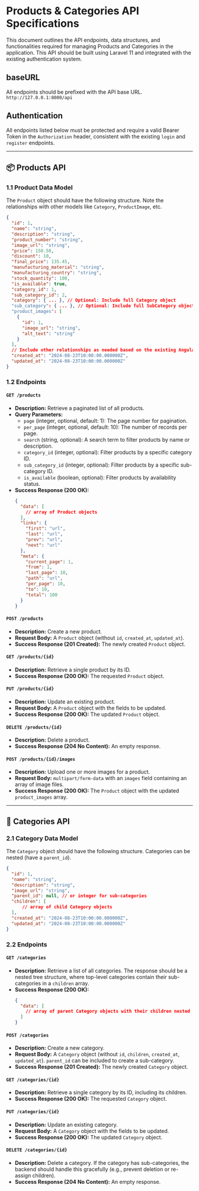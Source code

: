 # Products & Categories API Specifications

This document outlines the API endpoints, data structures, and functionalities required for managing Products and Categories in the application. This API should be built using Laravel 11 and integrated with the existing authentication system.

##  baseURL

All endpoints should be prefixed with the API base URL.
`http://127.0.0.1:8000/api`

## Authentication

All endpoints listed below must be protected and require a valid Bearer Token in the `Authorization` header, consistent with the existing `login` and `register` endpoints.

---

## 📦 Products API

### 1.1 Product Data Model

The `Product` object should have the following structure. Note the relationships with other models like `Category`, `ProductImage`, etc.

```json
{
  "id": 1,
  "name": "string",
  "description": "string",
  "product_number": "string",
  "image_url": "string",
  "price": 150.50,
  "discount": 10,
  "final_price": 135.45,
  "manufacturing_material": "string",
  "manufacturing_country": "string",
  "stock_quantity": 100,
  "is_available": true,
  "category_id": 1,
  "sub_category_id": 2,
  "category": { ... }, // Optional: Include full Category object
  "sub_category": { ... }, // Optional: Include full SubCategory object
  "product_images": [
    {
      "id": 1,
      "image_url": "string",
      "alt_text": "string"
    }
  ],
  // Include other relationships as needed based on the existing Angular interface
  "created_at": "2024-08-23T10:00:00.000000Z",
  "updated_at": "2024-08-23T10:00:00.000000Z"
}
```

### 1.2 Endpoints

#### `GET /products`
- **Description:** Retrieve a paginated list of all products.
- **Query Parameters:**
  - `page` (integer, optional, default: 1): The page number for pagination.
  - `per_page` (integer, optional, default: 10): The number of records per page.
  - `search` (string, optional): A search term to filter products by name or description.
  - `category_id` (integer, optional): Filter products by a specific category ID.
  - `sub_category_id` (integer, optional): Filter products by a specific sub-category ID.
  - `is_available` (boolean, optional): Filter products by availability status.
- **Success Response (200 OK):**
  ```json
  {
    "data": [
      // array of Product objects
    ],
    "links": {
      "first": "url",
      "last": "url",
      "prev": "url",
      "next": "url"
    },
    "meta": {
      "current_page": 1,
      "from": 1,
      "last_page": 10,
      "path": "url",
      "per_page": 10,
      "to": 10,
      "total": 100
    }
  }
  ```

#### `POST /products`
- **Description:** Create a new product.
- **Request Body:** A `Product` object (without `id`, `created_at`, `updated_at`).
- **Success Response (201 Created):** The newly created `Product` object.

#### `GET /products/{id}`
- **Description:** Retrieve a single product by its ID.
- **Success Response (200 OK):** The requested `Product` object.

#### `PUT /products/{id}`
- **Description:** Update an existing product.
- **Request Body:** A `Product` object with the fields to be updated.
- **Success Response (200 OK):** The updated `Product` object.

#### `DELETE /products/{id}`
- **Description:** Delete a product.
- **Success Response (204 No Content):** An empty response.

#### `POST /products/{id}/images`
- **Description:** Upload one or more images for a product.
- **Request Body:** `multipart/form-data` with an `images` field containing an array of image files.
- **Success Response (200 OK):** The `Product` object with the updated `product_images` array.

---

## 📂 Categories API

### 2.1 Category Data Model
The `Category` object should have the following structure. Categories can be nested (have a `parent_id`).

```json
{
  "id": 1,
  "name": "string",
  "description": "string",
  "image_url": "string",
  "parent_id": null, // or integer for sub-categories
  "children": [
      // array of child Category objects
  ],
  "created_at": "2024-08-23T10:00:00.000000Z",
  "updated_at": "2024-08-23T10:00:00.000000Z"
}
```

### 2.2 Endpoints

#### `GET /categories`
- **Description:** Retrieve a list of all categories. The response should be a nested tree structure, where top-level categories contain their sub-categories in a `children` array.
- **Success Response (200 OK):**
  ```json
  {
    "data": [
      // array of parent Category objects with their children nested inside
    ]
  }
  ```

#### `POST /categories`
- **Description:** Create a new category.
- **Request Body:** A `Category` object (without `id`, `children`, `created_at`, `updated_at`). `parent_id` can be included to create a sub-category.
- **Success Response (201 Created):** The newly created `Category` object.

#### `GET /categories/{id}`
- **Description:** Retrieve a single category by its ID, including its children.
- **Success Response (200 OK):** The requested `Category` object.

#### `PUT /categories/{id}`
- **Description:** Update an existing category.
- **Request Body:** A `Category` object with the fields to be updated.
- **Success Response (200 OK):** The updated `Category` object.

#### `DELETE /categories/{id}`
- **Description:** Delete a category. If the category has sub-categories, the backend should handle this gracefully (e.g., prevent deletion or re-assign children).
- **Success Response (204 No Content):** An empty response. 